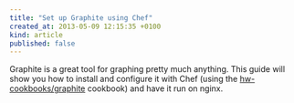 ```yaml
---
title: "Set up Graphite using Chef"
created_at: 2013-05-09 12:15:35 +0100
kind: article
published: false
---
```


Graphite is a great tool for graphing pretty much anything. This guide will show you how to install and configure it with Chef (using the [hw-cookbooks/graphite](#) cookbook) and have it run on nginx.

